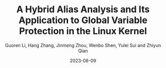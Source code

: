 ---
title: 'A Hybrid Alias Analysis and Its Application to Global Variable Protection in the Linux Kernel'
collection: publications
permalink:
excerpt:
date: 2023-08-09
venue: 'In Proceedings of USENIX Security 2023.'
paperurl: 'https://www.usenix.org/system/files/usenixsecurity23-li-guoren.pdf'
src: 'https://github.com/seclab-ucr/Unias'
citation:
author: 'Guoren Li, Hang Zhang, Jinmeng Zhou, Wenbo Shen, Yulei Sui and Zhiyun Qian'
venue_abbr: 'USENIX Security 23'
selected: true
---  